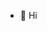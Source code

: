 - 👋 Hi

<!---
rentton/rentton is a ✨ special ✨ repository because its `README.md` (this file) appears on your GitHub profile.
You can click the Preview link to take a look at your changes.
--->
